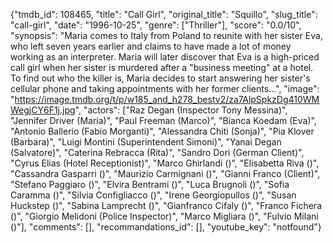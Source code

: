 {"tmdb_id": 108465, "title": "Call Girl", "original_title": "Squillo", "slug_title": "call-girl", "date": "1996-10-25", "genre": ["Thriller"], "score": "0.0/10", "synopsis": "Maria comes to Italy from Poland to reunite with her sister Eva, who left seven years earlier and claims to have made a lot of money working as an interpreter. Maria will later discover that Eva is a high-priced call girl when her sister is murdered after a \"business meeting\" at a hotel. To find out who the killer is, Maria decides to start answering her sister's cellular phone and taking appointments with her former clients...", "image": "https://image.tmdb.org/t/p/w185_and_h278_bestv2/za7AlpSpkzDg410WMWegjCY6F1j.jpg", "actors": ["Raz Degan (Inspector Tony Messina)", "Jennifer Driver (Maria)", "Paul Freeman (Marco)", "Bianca Koedam (Eva)", "Antonio Ballerio (Fabio Morganti)", "Alessandra Chiti (Sonja)", "Pia Klover (Barbara)", "Luigi Montini (Superintendent Simoni)", "Yanai Degan (Salvatore)", "Caterina Rebracca (Rita)", "Sandro Dori (German Client)", "Cyrus Elias (Hotel Receptionist)", "Marco Ghirlandi ()", "Elisabetta Riva ()", "Cassandra Gasparri ()", "Maurizio Carmignani ()", "Gianni Franco (Client)", "Stefano Paggiaro ()", "Elvira Bentrami ()", "Luca Brugnoli ()", "Sofia Caramma ()", "Silvia Configliacco ()", "Irene Georgiopullos ()", "Susan Huckstep ()", "Sabina Lamprecht ()", "Gianfranco Cifaly ()", "Franco Fichera ()", "Giorgio Melidoni (Police Inspector)", "Marco Migliara ()", "Fulvio Milani ()"], "comments": [], "recommandations_id": [], "youtube_key": "notfound"}